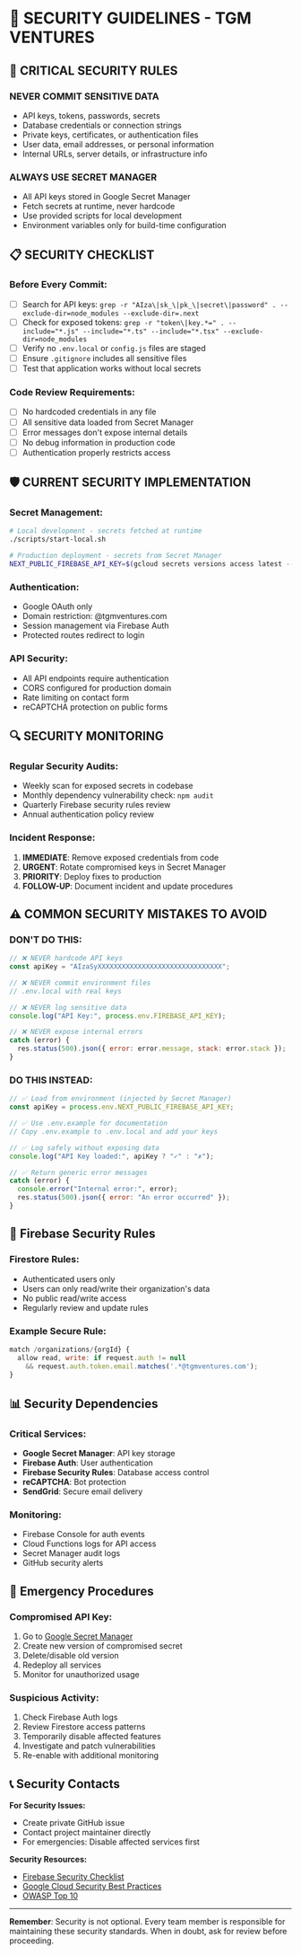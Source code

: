 # 🔐 SECURITY GUIDELINES - TGM VENTURES

## 🚨 CRITICAL SECURITY RULES

### **NEVER COMMIT SENSITIVE DATA**
- API keys, tokens, passwords, secrets
- Database credentials or connection strings
- Private keys, certificates, or authentication files
- User data, email addresses, or personal information
- Internal URLs, server details, or infrastructure info

### **ALWAYS USE SECRET MANAGER**
- All API keys stored in Google Secret Manager
- Fetch secrets at runtime, never hardcode
- Use provided scripts for local development
- Environment variables only for build-time configuration

## 📋 SECURITY CHECKLIST

### **Before Every Commit:**
- [ ] Search for API keys: `grep -r "AIza\|sk_\|pk_\|secret\|password" . --exclude-dir=node_modules --exclude-dir=.next`
- [ ] Check for exposed tokens: `grep -r "token\|key.*=" . --include="*.js" --include="*.ts" --include="*.tsx" --exclude-dir=node_modules`
- [ ] Verify no `.env.local` or `config.js` files are staged
- [ ] Ensure `.gitignore` includes all sensitive files
- [ ] Test that application works without local secrets

### **Code Review Requirements:**
- [ ] No hardcoded credentials in any file
- [ ] All sensitive data loaded from Secret Manager
- [ ] Error messages don't expose internal details
- [ ] No debug information in production code
- [ ] Authentication properly restricts access

## 🛡️ CURRENT SECURITY IMPLEMENTATION

### **Secret Management:**
```bash
# Local development - secrets fetched at runtime
./scripts/start-local.sh

# Production deployment - secrets from Secret Manager
NEXT_PUBLIC_FIREBASE_API_KEY=$(gcloud secrets versions access latest --secret="FIREBASE_API_KEY") firebase deploy
```

### **Authentication:**
- Google OAuth only
- Domain restriction: @tgmventures.com
- Session management via Firebase Auth
- Protected routes redirect to login

### **API Security:**
- All API endpoints require authentication
- CORS configured for production domain
- Rate limiting on contact form
- reCAPTCHA protection on public forms

## 🔍 SECURITY MONITORING

### **Regular Security Audits:**
- Weekly scan for exposed secrets in codebase
- Monthly dependency vulnerability check: `npm audit`
- Quarterly Firebase security rules review
- Annual authentication policy review

### **Incident Response:**
1. **IMMEDIATE**: Remove exposed credentials from code
2. **URGENT**: Rotate compromised keys in Secret Manager
3. **PRIORITY**: Deploy fixes to production
4. **FOLLOW-UP**: Document incident and update procedures

## ⚠️ COMMON SECURITY MISTAKES TO AVOID

### **DON'T DO THIS:**
```javascript
// ❌ NEVER hardcode API keys
const apiKey = "AIzaSyXXXXXXXXXXXXXXXXXXXXXXXXXXXXXXX";

// ❌ NEVER commit environment files
// .env.local with real keys

// ❌ NEVER log sensitive data
console.log("API Key:", process.env.FIREBASE_API_KEY);

// ❌ NEVER expose internal errors
catch (error) {
  res.status(500).json({ error: error.message, stack: error.stack });
}
```

### **DO THIS INSTEAD:**
```javascript
// ✅ Load from environment (injected by Secret Manager)
const apiKey = process.env.NEXT_PUBLIC_FIREBASE_API_KEY;

// ✅ Use .env.example for documentation
// Copy .env.example to .env.local and add your keys

// ✅ Log safely without exposing data
console.log("API Key loaded:", apiKey ? "✓" : "✗");

// ✅ Return generic error messages
catch (error) {
  console.error("Internal error:", error);
  res.status(500).json({ error: "An error occurred" });
}
```

## 🔐 Firebase Security Rules

### **Firestore Rules:**
- Authenticated users only
- Users can only read/write their organization's data
- No public read/write access
- Regularly review and update rules

### **Example Secure Rule:**
```javascript
match /organizations/{orgId} {
  allow read, write: if request.auth != null 
    && request.auth.token.email.matches('.*@tgmventures.com');
}
```

## 📊 Security Dependencies

### **Critical Services:**
- **Google Secret Manager**: API key storage
- **Firebase Auth**: User authentication
- **Firebase Security Rules**: Database access control
- **reCAPTCHA**: Bot protection
- **SendGrid**: Secure email delivery

### **Monitoring:**
- Firebase Console for auth events
- Cloud Functions logs for API access
- Secret Manager audit logs
- GitHub security alerts

## 🚨 Emergency Procedures

### **Compromised API Key:**
1. Go to [Google Secret Manager](https://console.cloud.google.com/security/secret-manager)
2. Create new version of compromised secret
3. Delete/disable old version
4. Redeploy all services
5. Monitor for unauthorized usage

### **Suspicious Activity:**
1. Check Firebase Auth logs
2. Review Firestore access patterns
3. Temporarily disable affected features
4. Investigate and patch vulnerabilities
5. Re-enable with additional monitoring

## 📞 Security Contacts

**For Security Issues:**
- Create private GitHub issue
- Contact project maintainer directly
- For emergencies: Disable affected services first

**Security Resources:**
- [Firebase Security Checklist](https://firebase.google.com/docs/security/checklist)
- [Google Cloud Security Best Practices](https://cloud.google.com/security/best-practices)
- [OWASP Top 10](https://owasp.org/www-project-top-ten/)

---

**Remember**: Security is not optional. Every team member is responsible for maintaining these security standards. When in doubt, ask for review before proceeding.